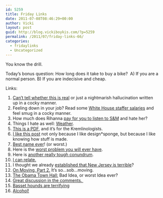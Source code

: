 ```yaml
---
id: 5259
title: Friday Links
date: 2011-07-08T08:46:29+00:00
author: Vicki
layout: post
guid: http://blog.vickiboykis.com/?p=5259
permalink: /2011/07/friday-links-66/
categories:
  - fridaylinks
  - Uncategorized
---
```

You know the drill.

Today&#8217;s bonus question: How long does it take to buy a bike?  A) If you are a normal person. B) If you are indecisive and cheap.

Links:

  1. <a href="http://www.theawl.com/2011/05/my-two-weeks-as-a-russian-tabloid-sensation" target="_blank">Can&#8217;t tell whether this is real</a> or just a nightmarish hallucination written up in a cocky manner.
  2. Feeling down in your job? Read some <a href="http://www.whitehouse.gov/briefing-room/disclosures/annual-records/2011" target="_blank">White House staffer salaries</a> and feel smug in a cocky manner.
  3. How much does Rihanna <a href="http://www.bakadesuyo.com/how-much-does-it-cost-to-make-a-hit-song" target="_blank">pay for you to listen to S&M</a> and hate her?
  4. Things I hate as well: <a href="http://thisisnotthatblog.com/2011/07/06/an-open-letter-to-weather-com/" target="_blank">Weather</a>.
  5. <a href="http://www.aei.org/docLib/RO-Spring-2011-g.pdf" target="_blank">This is a PDF</a>, and it&#8217;s for the Kremlinologists.
  6. <a href="http://www.designsponge.com/2011/07/designsponge-at-home-the-evolution-of-a-book-cover.html" target="_blank">I like this post</a> not only because I like design*sponge, but because I like knowing how stuff is made.
  7. <a href="http://crescentdragonwagon.typepad.com/nothing_is_wasted_crescen/is-that-your-real-name-.html" target="_blank">Best name ever</a>! (or worst.)
  8. Here is the <a href="http://www.nytimes.com/2011/06/30/us/30paint.html?_r=2" target="_blank">worst problem you will ever have</a>.
  9. Here is <a href="http://www.ft.com/intl/cms/s/2/467f7f04-a30e-11e0-a9a4-00144feabdc0.html#axzz1RQTfiWNX" target="_blank">another really tough conundrum</a>.
 10. <a href="http://http://www.flourishinprogress.com/2011/07/its-best-to-steal-from-kids-who-dont.html?utm_source=feedburner&utm_medium=feed&utm_campaign=Feed%3A+FlourishInProgress+%28Flourish+in+Progress%29" target="_blank">I can relate.</a>
 11. I thought we already <a href="http://www.freakonomics.com/2011/07/07/the-wastefulness-of-new-jerseys-gas-pumping-restrictions/" target="_blank">established that New Jersey is terrible</a>?
 12. <a href="http://manhattan-nest.com/2011/06/28/on-moving-part-2/" target="_blank">On Moving, Part 2.</a> It&#8217;s so&#8230;sob&#8230;moving.
 13. <a href="http://www.theawl.com/2011/07/askobama-twitter-town-hall-going-poorly" target="_blank">The Obama Town Hall:</a> Bad Idea, or worst Idea ever?
 14. <a href="http://www.motherhoodinnyc.com/tested" target="_blank">Great discussion in the comments. </a>
 15. <a href="http://www.boingboing.net/2011/07/04/photos-of-basset-hou.html" target="_blank">Basset hounds are terrifying</a>
 16. <a href="http://www.rubinary.com/2011/07/04/cocktail-a-la-alena/" target="_blank">Alcohol!</a>